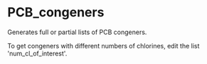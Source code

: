 # PCB_congeners
Generates full or partial lists of PCB congeners.


To get congeners with different numbers of chlorines, edit the list 'num_cl_of_interest'.

